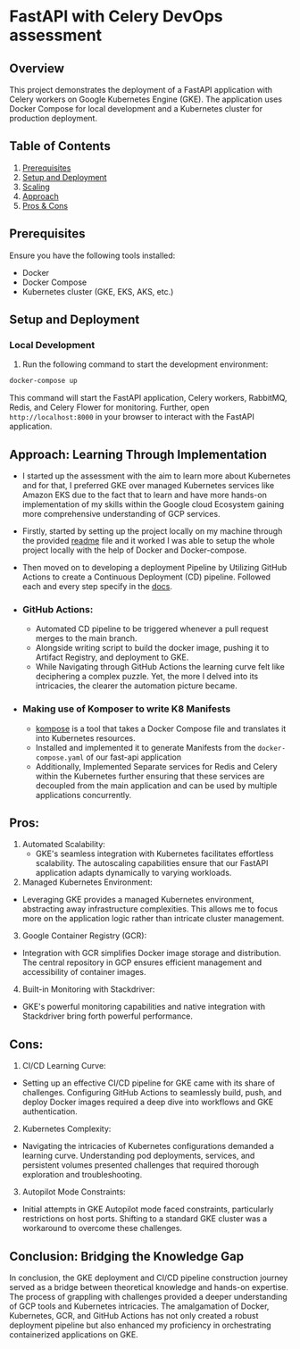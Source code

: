 # FastAPI with Celery DevOps assessment

## Overview

This project demonstrates the deployment of a FastAPI application with Celery workers on Google Kubernetes Engine (GKE). The application uses Docker Compose for local development and a Kubernetes cluster for production deployment.

## Table of Contents

1. [Prerequisites](#prerequisites)
2. [Setup and Deployment](#setup-and-deployment)
3. [Scaling](#scaling)
4. [Approach](#approach)
5. [Pros & Cons](#pros)

## Prerequisites

Ensure you have the following tools installed:

- Docker
- Docker Compose
- Kubernetes cluster (GKE, EKS, AKS, etc.)

## Setup and Deployment

### Local Development
1. Run the following command to start the development environment:
```bash
docker-compose up
```
This command will start the FastAPI application, Celery workers, RabbitMQ, Redis, and Celery Flower for monitoring.
Further, open `http://localhost:8000` in your browser to interact with the FastAPI application.

## Approach: Learning Through Implementation

- I started up the assessment with the aim to learn more about Kubernetes and for that, I preferred GKE over managed Kubernetes services like Amazon EKS due to the fact that to learn and have more hands-on implementation of my skills within the Google cloud Ecosystem gaining more comprehensive understanding of GCP services.
- Firstly, started by setting up the project locally on my machine through the provided [readme]() file and it worked I was able to setup the whole project locally with the help of Docker and Docker-compose.
- Then moved on to developing a deployment Pipeline by Utilizing GitHub Actions to create a Continuous Deployment (CD) pipeline. Followed each and every step specify in the [docs](https://docs.google.com/document/d/1i1n-LFxODfKq0ro5VaTkHrIeMglCrHLP9tpVDZBAWB0/edit#heading=h.jdnogwyt9dvq).
  
- ### GitHub Actions:
  - Automated CD pipeline to be triggered whenever a pull request merges to the main branch.
  - Alongside writing script to build the docker image, pushing it to Artifact Registry, and deployment to GKE.
  - While Navigating through GitHub Actions the learning curve felt like deciphering a complex puzzle. Yet, the more I delved into its intricacies, the clearer the automation picture became. 

- ### Making use of Komposer to write K8 Manifests
    - [kompose](https://github.com/kubernetes/kompose) is a tool that takes a Docker Compose file and translates it into Kubernetes resources.
    - Installed and implemented it to generate Manifests from the `docker-compose.yaml` of our fast-api application
    - Additionally, Implemented Separate services for Redis and Celery within the Kubernetes further ensuring that these services are decoupled from the main application and can be       used by multiple applications concurrently.

## Pros:
1. Automated Scalability:
   - GKE's seamless integration with Kubernetes facilitates effortless scalability. The autoscaling capabilities ensure that our FastAPI application adapts dynamically to varying         workloads.
2. Managed Kubernetes Environment:
  - Leveraging GKE provides a managed Kubernetes environment, abstracting away infrastructure complexities. This allows me to focus more on the application logic rather than intricate cluster management.
3. Google Container Registry (GCR):
  - Integration with GCR simplifies Docker image storage and distribution. The central repository in GCP ensures efficient management and accessibility of container images.
4. Built-in Monitoring with Stackdriver:
  - GKE's powerful monitoring capabilities and native integration with Stackdriver bring forth powerful performance.

## Cons:
1. CI/CD Learning Curve:
  - Setting up an effective CI/CD pipeline for GKE came with its share of challenges. Configuring GitHub Actions to seamlessly build, push, and deploy Docker images required a deep dive into workflows and GKE authentication.
2. Kubernetes Complexity:
  - Navigating the intricacies of Kubernetes configurations demanded a learning curve. Understanding pod deployments, services, and persistent volumes presented challenges that   required thorough exploration and troubleshooting.
3. Autopilot Mode Constraints:
  - Initial attempts in GKE Autopilot mode faced constraints, particularly restrictions on host ports. Shifting to a standard GKE cluster was a workaround to overcome these challenges.


## Conclusion: Bridging the Knowledge Gap

In conclusion, the GKE deployment and CI/CD pipeline construction journey served as a bridge between theoretical knowledge and hands-on expertise. The process of grappling with challenges provided a deeper understanding of GCP tools and Kubernetes intricacies. The amalgamation of Docker, Kubernetes, GCR, and GitHub Actions has not only created a robust deployment pipeline but also enhanced my proficiency in orchestrating containerized applications on GKE.
